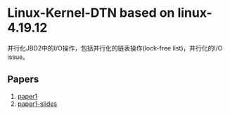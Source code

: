 # Linux-Kernel-DTN based on linux-4.19.12

并行化JBD2中的I/O操作，包括并行化的链表操作(lock-free list)，并行化的I/O issue。

## Papers

1. [paper1](Papers/fast18-son.pdf)
2. [paper1-slides](Papers/fast18_slides_son.pdf)
